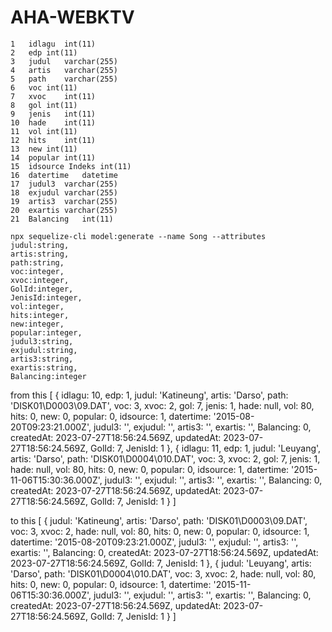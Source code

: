 # AHA-WEBKTV

    1	idlagu	int(11)
    2	edp	int(11)
    3	judul	varchar(255)
    4	artis	varchar(255)
    5	path	varchar(255)
    6	voc	int(11)
    7	xvoc	int(11)
    8	gol	int(11)
    9	jenis	int(11)
    10	hade	int(11)
    11	vol	int(11)
    12	hits	int(11)
    13	new	int(11)
    14	popular	int(11)
    15	idsource Indeks	int(11)
    16	datertime	datetime
    17	judul3	varchar(255)
    18	exjudul	varchar(255)
    19	artis3	varchar(255)
    20	exartis	varchar(255)
    21	Balancing	int(11)

    npx sequelize-cli model:generate --name Song --attributes
    judul:string,
    artis:string,
    path:string,
    voc:integer,
    xvoc:integer,
    GolId:integer,
    JenisId:integer,
    vol:integer,
    hits:integer,
    new:integer,
    popular:integer,
    judul3:string,
    exjudul:string,
    artis3:string,
    exartis:string,
    Balancing:integer

from this
[
{
idlagu: 10,
edp: 1,
judul: 'Katineung',
artis: 'Darso',
path: 'DISK01\\D0003\\09.DAT',
voc: 3,
xvoc: 2,
gol: 7,
jenis: 1,
hade: null,
vol: 80,
hits: 0,
new: 0,
popular: 0,
idsource: 1,
datertime: '2015-08-20T09:23:21.000Z',
judul3: '',
exjudul: '',
artis3: '',
exartis: '',
Balancing: 0,
createdAt: 2023-07-27T18:56:24.569Z,
updatedAt: 2023-07-27T18:56:24.569Z,
GolId: 7,
JenisId: 1
},
{
idlagu: 11,
edp: 1,
judul: 'Leuyang',
artis: 'Darso',
path: 'DISK01\\D0004\\010.DAT',
voc: 3,
xvoc: 2,
gol: 7,
jenis: 1,
hade: null,
vol: 80,
hits: 0,
new: 0,
popular: 0,
idsource: 1,
datertime: '2015-11-06T15:30:36.000Z',
judul3: '',
exjudul: '',
artis3: '',
exartis: '',
Balancing: 0,
createdAt: 2023-07-27T18:56:24.569Z,
updatedAt: 2023-07-27T18:56:24.569Z,
GolId: 7,
JenisId: 1
}
]

to this
[
{
judul: 'Katineung',
artis: 'Darso',
path: 'DISK01\\D0003\\09.DAT',
voc: 3,
xvoc: 2,
hade: null,
vol: 80,
hits: 0,
new: 0,
popular: 0,
idsource: 1,
datertime: '2015-08-20T09:23:21.000Z',
judul3: '',
exjudul: '',
artis3: '',
exartis: '',
Balancing: 0,
createdAt: 2023-07-27T18:56:24.569Z,
updatedAt: 2023-07-27T18:56:24.569Z,
GolId: 7,
JenisId: 1
},
{
judul: 'Leuyang',
artis: 'Darso',
path: 'DISK01\\D0004\\010.DAT',
voc: 3,
xvoc: 2,
hade: null,
vol: 80,
hits: 0,
new: 0,
popular: 0,
idsource: 1,
datertime: '2015-11-06T15:30:36.000Z',
judul3: '',
exjudul: '',
artis3: '',
exartis: '',
Balancing: 0,
createdAt: 2023-07-27T18:56:24.569Z,
updatedAt: 2023-07-27T18:56:24.569Z,
GolId: 7,
JenisId: 1
}
]
